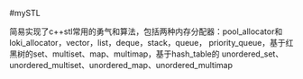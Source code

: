 #mySTL

简易实现了c++stl常用的勇气和算法，包括两种内存分配器：pool_allocator和loki_allocator，vector，list，deque，stack，queue， priority_queue，基于红黑树的set、multiset、map、multimap，基于hash_table的 unordered_set、unordered_multiset、unordered_map、unordered_multimap